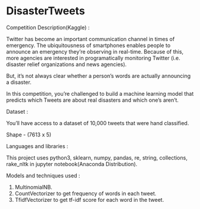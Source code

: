 # DisasterTweets

Competition Description(Kaggle) :


Twitter has become an important communication channel in times of emergency.
The ubiquitousness of smartphones enables people to announce an emergency they’re observing in real-time. Because of this, more agencies are interested in programatically monitoring Twitter (i.e. disaster relief organizations and news agencies).

But, it’s not always clear whether a person’s words are actually announcing a disaster.

In this competition, you’re challenged to build a machine learning model that predicts which Tweets are about real disasters and which one’s aren’t. 

Dataset :

You’ll have access to a dataset of 10,000 tweets that were hand classified.

Shape - (7613 x 5)

Languages and libraries :

This project uses python3, sklearn, numpy, pandas, re, string, collections, rake_nltk in jupyter notebook(Anaconda Distribution).

Models and techniques used :
 
 1. MultinomialNB.
 2. CountVectorizer to get frequency of words in each tweet.
 3. TfidfVectorizer to get tf-idf score for each word in the tweet.
